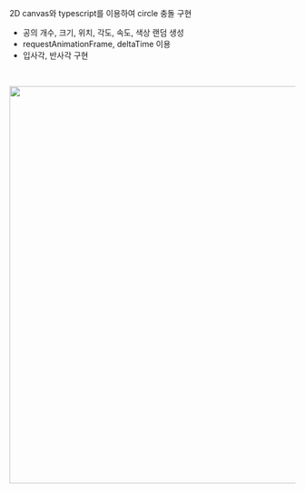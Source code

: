 2D canvas와 typescript를 이용하여 circle 충돌 구현
- 공의 개수, 크기, 위치, 각도, 속도, 색상 랜덤 생성
- requestAnimationFrame, deltaTime 이용
- 입사각, 반사각 구현
</br>

<p align="center">
<img src="https://user-images.githubusercontent.com/105165279/193565681-acd9b1b1-7ab4-4d3a-aabe-98a4fe13cccf.gif" width="700px">
</p>
